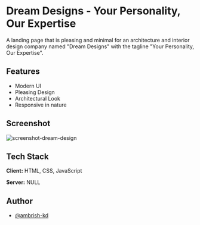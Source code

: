 # Dream Designs - Your Personality, Our Expertise

A landing page that is pleasing and minimal for an architecture and interior design company named "Dream Designs" with the tagline "Your Personality, Our Expertise".

## Features

- Modern UI
- Pleasing Design
- Architectural Look
- Responsive in nature

## Screenshot

![screenshot-dream-design](https://github.com/ambrish-kd/Dream-Designs/assets/90711457/3d4381bf-d03e-48d2-8b4d-e6ed8ffd8fd7)

## Tech Stack

**Client:** HTML, CSS, JavaScript

**Server:** NULL

## Author

- [@ambrish-kd](https://github.com/ambrish-kd)
